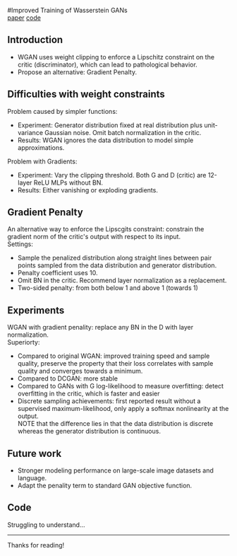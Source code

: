 #Improved Training of Wasserstein GANs  
[paper](https://arxiv.org/abs/1704.00028)   [code](https://github.com/igul222/improved_wgan_training)  

Introduction
---
* WGAN uses weight clipping to enforce a Lipschitz constraint on the critic (discriminator), which can lead to pathological behavior.
* Propose an alternative: Gradient Penalty.  

Difficulties with weight constraints  
---
Problem caused by simpler functions:
* Experiment: Generator distribution fixed at real distribution plus unit-variance Gaussian noise. Omit batch normalization in the critic. 
* Results: WGAN ignores the data distribution to model simple approximations.  

Problem with Gradients:
* Experiment: Vary the clipping threshold. Both G and D (critic) are 12-layer ReLU MLPs without BN.  
* Results: Either vanishing or exploding gradients.  

Gradient Penalty
---
An alternative way to enforce the Lipscgits constraint: constrain the gradient norm of the critic's output with respect to its input.  
Settings:  
* Sample the penalized distribution along straight lines between pair points sampled from the data distribution and generator distribution.
* Penalty coefficient uses 10.
* Omit BN in the critic. Recommend layer normalization as a replacement.
* Two-sided penalty: from both below 1 and above 1 (towards 1)

Experiments  
---
WGAN with gradient penality: replace any BN in the D with layer normalization.  
Superiorty:  
* Compared to original WGAN: improved training speed and sample quality, preserve the property that their loss correlates with sample quality and converges towards a minimum.  
* Compared to DCGAN: more stable
* Compared to GANs with G log-likelihood to measure overfitting: detect overfitting in the critic, which is faster and easier
* Discrete sampling achievements: first reported result without a supervised maximum-likelihood, only apply a softmax nonlinearity at the output.  
NOTE that the difference lies in that the data distribution is discrete whereas the generator distribution is continuous.  

Future work  
---
* Stronger modeling performance on large-scale image datasets and language.  
* Adapt the penality term to standard GAN objective function.  

Code  
---
Struggling to understand...  

---
Thanks for reading!

